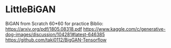# LittleBiGAN
BiGAN from Scratch 60*60 for practice
Biblio:
https://arxiv.org/pdf/1805.08318.pdf
https://www.kaggle.com/c/generative-dog-images/discussion/104281#latest-646385
https://github.com/taki0112/BigGAN-Tensorflow
